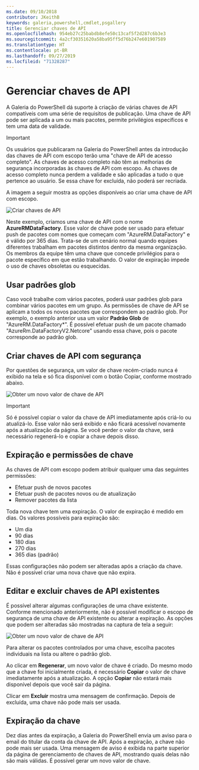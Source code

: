 ```yaml
---
ms.date: 09/10/2018
contributor: JKeithB
keywords: galeria,powershell,cmdlet,psgallery
title: Gerenciar chaves de API
ms.openlocfilehash: 954eb27c25babdb8efe50c13caf5f2d287c6b3e3
ms.sourcegitcommit: 4a2cf30351620a58ba95ff5d76b247e601907589
ms.translationtype: HT
ms.contentlocale: pt-BR
ms.lasthandoff: 09/27/2019
ms.locfileid: "71328287"
---
```

# <a name="managing-api-keys"></a>Gerenciar chaves de API

A Galeria do PowerShell dá suporte à criação de várias chaves de API compatíveis com uma série de requisitos de publicação. Uma chave de API pode ser aplicada a um ou mais pacotes, permite privilégios específicos e tem uma data de validade.

> [!IMPORTANT]
> Os usuários que publicaram na Galeria do PowerShell antes da introdução das chaves de API com escopo terão uma "chave de API de acesso completo". As chaves de acesso completo não têm as melhorias de segurança incorporadas às chaves de API com escopo. As chaves de acesso completo nunca perdem a validade e são aplicadas a tudo o que pertence ao usuário. Se essa chave for excluída, não poderá ser recriada.

A imagem a seguir mostra as opções disponíveis ao criar uma chave de API com escopo.

![Criar chaves de API](../../Images/PSGallery_KeyScoped.png)

Neste exemplo, criamos uma chave de API com o nome **AzureRMDataFactory**. Esse valor de chave pode ser usado para efetuar push de pacotes com nomes que começam com "AzureRM.DataFactory" e é válido por 365 dias. Trata-se de um cenário normal quando equipes diferentes trabalham em pacotes distintos dentro da mesma organização. Os membros da equipe têm uma chave que concede privilégios para o pacote específico em que estão trabalhando.
O valor de expiração impede o uso de chaves obsoletas ou esquecidas.

## <a name="using-glob-patterns"></a>Usar padrões glob

Caso você trabalhe com vários pacotes, poderá usar padrões glob para combinar vários pacotes em um grupo. As permissões de chave de API se aplicam a todos os novos pacotes que correspondem ao padrão glob. Por exemplo, o exemplo anterior usa um valor **Padrão Glob** de "AzureRM.DataFactory*". É possível efetuar push de um pacote chamado "AzureRm.DataFactoryV2.Netcore" usando essa chave, pois o pacote corresponde ao padrão glob.

## <a name="create-api-keys-securely"></a>Criar chaves de API com segurança

Por questões de segurança, um valor de chave recém-criado nunca é exibido na tela e só fica disponível com o botão Copiar, conforme mostrado abaixo.

![Obter um novo valor de chave de API](../../Images/PSGallery_CopyCreatedKey.png)

> [!IMPORTANT]
> Só é possível copiar o valor da chave de API imediatamente após criá-lo ou atualizá-lo. Esse valor não será exibido e não ficará acessível novamente após a atualização da página. Se você perder o valor da chave, será necessário regenerá-lo e copiar a chave depois disso.

## <a name="key-permissions-and-expiration"></a>Expiração e permissões de chave

As chaves de API com escopo podem atribuir qualquer uma das seguintes permissões:

- Efetuar push de novos pacotes
- Efetuar push de pacotes novos ou de atualização
- Remover pacotes da lista

Toda nova chave tem uma expiração. O valor de expiração é medido em dias. Os valores possíveis para expiração são:

- Um dia
- 90 dias
- 180 dias
- 270 dias
- 365 dias (padrão)

Essas configurações não podem ser alteradas após a criação da chave. Não é possível criar uma nova chave que não expira.

## <a name="editing-and-deleting-existing-api-keys"></a>Editar e excluir chaves de API existentes

É possível alterar algumas configurações de uma chave existente. Conforme mencionado anteriormente, não é possível modificar o escopo de segurança de uma chave de API existente ou alterar a expiração. As opções que podem ser alteradas são mostradas na captura de tela a seguir:

![Obter um novo valor de chave de API](../../Images/PSGallery_EditAPIKey.png)

Para alterar os pacotes controlados por uma chave, escolha pacotes individuais na lista ou altere o padrão glob.

Ao clicar em **Regenerar**, um novo valor de chave é criado. Do mesmo modo que a chave foi inicialmente criada, é necessário **Copiar** o valor de chave imediatamente após a atualização. A opção **Copiar** não estará mais disponível depois que você sair da página.

Clicar em **Excluir** mostra uma mensagem de confirmação. Depois de excluída, uma chave não pode mais ser usada.

## <a name="key-expiration"></a>Expiração da chave

Dez dias antes da expiração, a Galeria do PowerShell envia um aviso para o email do titular da conta da chave de API. Após a expiração, a chave não pode mais ser usada. Uma mensagem de aviso é exibida na parte superior da página de gerenciamento de chaves de API, mostrando quais delas não são mais válidas. É possível gerar um novo valor de chave.
